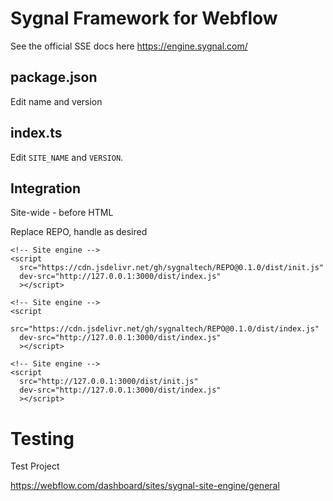 # Sygnal Framework for Webflow

See the official SSE docs here 
https://engine.sygnal.com/

## package.json

Edit name and version

## index.ts

Edit `SITE_NAME` and `VERSION`. 


## Integration

Site-wide - before HTML

Replace REPO, handle as desired

```
<!-- Site engine -->
<script 
  src="https://cdn.jsdelivr.net/gh/sygnaltech/REPO@0.1.0/dist/init.js" 
  dev-src="http://127.0.0.1:3000/dist/index.js"
  ></script>
```

```
<!-- Site engine -->
<script 
  src="https://cdn.jsdelivr.net/gh/sygnaltech/REPO@0.1.0/dist/index.js" 
  dev-src="http://127.0.0.1:3000/dist/index.js"
  ></script>
```

```
<!-- Site engine -->
<script 
  src="http://127.0.0.1:3000/dist/init.js" 
  dev-src="http://127.0.0.1:3000/dist/index.js"
  ></script>
```

# Testing

Test Project

https://webflow.com/dashboard/sites/sygnal-site-engine/general
